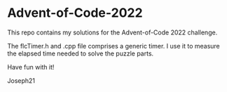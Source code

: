 # Advent-of-Code-2022

This repo contains my solutions for the Advent-of-Code 2022 challenge.

The flcTimer.h and .cpp file comprises a generic timer. I use it to measure the elapsed time needed to solve the puzzle parts.

Have fun with it!

Joseph21
